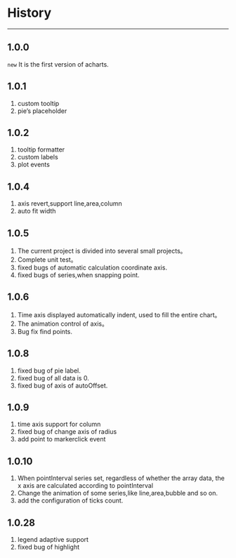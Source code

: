 # History

---

## 1.0.0

`new` It is the first version of acharts.

## 1.0.1

1. custom tooltip
2. pie’s placeholder

## 1.0.2

1. tooltip formatter
2. custom labels
3. plot events

## 1.0.4

1. axis revert,support line,area,column
2. auto fit width


## 1.0.5

1. The current project is divided into several small projects。
2. Complete unit test。
3. fixed bugs of automatic calculation coordinate axis.
4. fixed bugs of series,when snapping point.

## 1.0.6

1. Time axis displayed automatically indent, used to fill the entire chart。
2. The animation control of axis。
3. Bug fix find points.

## 1.0.8

1. fixed bug of pie label.
2. fixed bug of all data is 0.
3. fixed bug of axis of autoOffset.

## 1.0.9

1. time axis support for column
2. fixed bug of change axis of radius
3. add point to markerclick event

## 1.0.10

1. When pointInterval series set, regardless of whether the array data, the x axis are calculated according to pointInterval
2. Change the animation of some series,like line,area,bubble and so on.
3. add the configuration of ticks count.

## 1.0.28
1. legend adaptive support
2. fixed bug of highlight